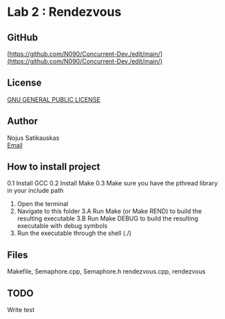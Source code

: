 # Lab 2 : Rendezvous  

## GitHub
[https://github.com/N090/Concurrent-Dev./edit/main/](https://github.com/N090/Concurrent-Dev./edit/main/)
  
## License
[GNU GENERAL PUBLIC LICENSE](https://github.com/N090/Concurrent-Dev./blob/main/LICENSE)  

## Author  
Nojus Satikauskas  
[Email](C00261186@setu.ie)  

## How to install project  
0.1 Install GCC 0.2 Install Make 0.3 Make sure you have the pthread library in your include path

1. Open the terminal  
2. Navigate to this folder 3.A Run Make (or Make REND) to build the resulting executable 3.B Run Make DEBUG to build the resulting executable with debug symbols  
3. Run the executable through the shell (./)

## Files  
Makefile, Semaphore.cpp,  Semaphore.h rendezvous.cpp, rendezvous

## TODO  
Write test
